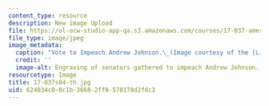 ```yaml
---
content_type: resource
description: New image Upload
file: https://ol-ocw-studio-app-qa.s3.amazonaws.com/courses/17-037-american-political-thought-spring-2004/624034c00c1b36682ff8578178d2fdc3_17-037s04-th.jpg
file_type: image/jpeg
image_metadata:
  caption: "Vote to Impeach Andrew Johnson.\_(Image courtesy of the [Library of Congress](http://www.loc.gov).)"
  credit: ''
  image-alt: Engraving of senators gathered to impeach Andrew Johnson.
resourcetype: Image
title: 17-037s04-th.jpg
uid: 624034c0-0c1b-3668-2ff8-578178d2fdc3
---
```

